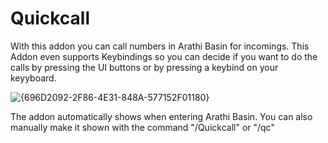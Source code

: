 # Quickcall
With this addon you can call numbers in Arathi Basin for incomings.
This Addon even supports Keybindings so you can decide if you want to do the calls by pressing the UI buttons or by pressing a keybind on your keyyboard.

![{696D2092-2F86-4E31-848A-577152F01180}](https://github.com/user-attachments/assets/41db66a4-cc0f-4efb-b5ec-73eef0ee26be)

The addon automatically shows when entering Arathi Basin.
You can also manually make it shown with the command "/Quickcall" or "/qc"

